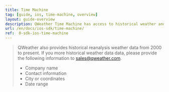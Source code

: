 ```yaml
---
title: Time Machine
tag: [guide, ios, time-machine, overview]
layout: guide-overview
description: QWeather Time Machine has access to historical weather and air quality data for the last 10 days.
url: /en/docs/ios-sdk/time-machine/
ref:  0-sdk-ios-time-machine
---
```


> QWeather also provides historical reanalysis weather data from 2000 to present. If you more historical weather data data, please provide the following information to <sales@qweather.com>.
> 
> * Company name
> * Contact information
> * City or coordinates
> * Date range